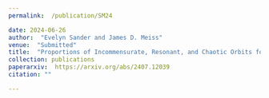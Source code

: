 ```yaml
---
permalink:  /publication/SM24

date: 2024-06-26
author:  "Evelyn Sander and James D. Meiss"
venue:  "Submitted"
title:  "Proportions of Incommensurate, Resonant, and Chaotic Orbits for Torus Maps"
collection: publications
paperarxiv:  https://arxiv.org/abs/2407.12039
citation: ""

---
```

